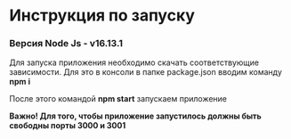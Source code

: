 # Инструкция по запуску

### **Версия Node Js - v16.13.1**

Для запуска приложения необходимо скачать соответствующие зависимости. Для это в консоли в папке package.json вводим команду **npm i**

После этого командой **npm start** запускаем приложение

**Важно! Для того, чтобы приложение запустилось должны быть свободны порты 3000 и 3001** 